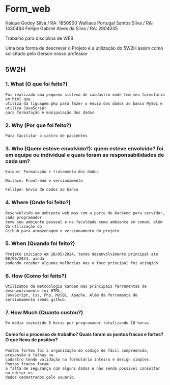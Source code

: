 # Form_web

Kaique Godoy Silva / RA: 1850900 Walllace Portugal Santos Silva / RA: 1430484 Fellipe Gabriel Alves da Silva / RA: 2904035

Trabalho para  disciplina de WEB 

Uma boa forma de descrever o Projeto é a utilização do 5W2H
assim como solicitado pelo Gerson nosso professor

## 5W2H

### 1. What (O que foi feito?)

    Foi realizado uma pequeno sistema de caadastro onde tem seu formulario em html que 
    utiliza da liguagem php para fazer o envio dos dados ao banco MySQL e utiliza JavaScript 
    para formatação e manipulação dos dados

### 2. Why (Por que foi feito?)

    Para facilitar o castro de pacientes

### 3. Who (Quem esteve envolvido?): quem esteve envolvido? foi em equipe ou individual e quais foram as responsabilidades de cada um?

    Kaique: Formatação e tratamento dos dados

    Wallace: Front-end e versionamento

    Fellipe: Envio de dados ao banco


### 4. Where (Onde foi feito?)

    Desenvolvido em ambiente web mas com a parte do backend para servidor, cada programador 
    teve seu ambiente pessoal e na faculdade como ambiente em comum, além da utilização do
    Github para armazenagem e versionamento do projeto

### 5. When (Quando foi feito?)

    Projeto iniciado em 28/05/2024, tendo desenvolvimento principal até 08/06/2024, ainda 
    podendo receber algumas melhorias mas o foco principal foi atingido.

### 6. How (Como foi feito?)

    Utilizamos da metodologia Kanban mas principais ferramentas de desenvolvimento foi HTML,
    JavaScript, Css, Php, MySQL, Apache. Além da ferramenta de versionamento sendo github.

### 7. How Much (Quanto custou?)

    Em média investido 6 horas por programador totalizando 18 horas.


####  Como foi o processo de trabalho? Quais foram os pontos fracos e fortes? O que ficou de positivo?

    Pontos fortes foi a organização do código de fácil compreensão, prevensão á falhas no 
    cadastro tendo validação no formulário inteiro e design simples. Pontos fracos foram
    a falta de segurança com alguns dados e não sendo possivel consultar ou editar os 
    dados cadastrados pelo usuário.
